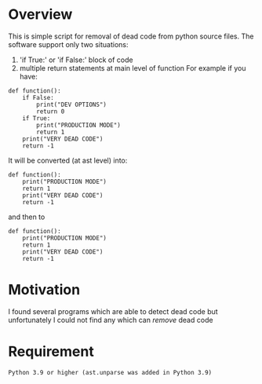 # Overview
This is simple script for removal of dead code from python source files. The software support only two situations:
1. 'if True:' or 'if False:' block of code
2. multiple return statements at main level of function
For example if you have:
```
def function():
    if False:
        print("DEV OPTIONS")
        return 0
    if True:
        print("PRODUCTION MODE")
        return 1
    print("VERY DEAD CODE")
    return -1
```
It will be converted (at ast level) into:
```
def function():
    print("PRODUCTION MODE")
    return 1
    print("VERY DEAD CODE")
    return -1
```
and then to
```
def function():
    print("PRODUCTION MODE")
    return 1
    print("VERY DEAD CODE")
    return -1
```

# Motivation
I found several programs which are able to detect dead code but unfortunately I could not find any which can *remove* dead code

# Requirement
    Python 3.9 or higher (ast.unparse was added in Python 3.9)

